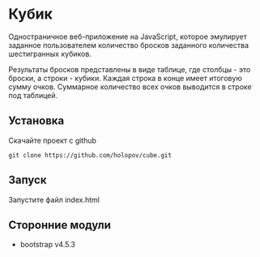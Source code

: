 # Кубик

Одностраничное веб-приложение на JavaScript, которое эмулирует заданное пользователем количество бросков заданного количества шестигранных кубиков.

Результаты бросков представлены в виде таблице, где столбцы - это броски, а строки - кубики. Каждая строка в конце имеет итоговую сумму очков. Суммарное количество всех очков выводится в строке под таблицей.

## Установка

Скачайте проект с github

```
git clone https://github.com/holopov/cube.git
```

## Запуск

Запустите файл index.html

## Сторонние модули

- bootstrap v4.5.3
